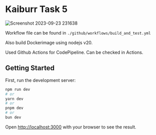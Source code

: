 # Kaiburr Task 5

![Screenshot 2023-09-23 231638](https://github.com/vishalkumar437/kaibut_task_5/assets/24975002/91b28d1a-38f5-47cb-bbbb-f509a404f5f7)


Workflow file can be found in 
```./github/workflows/build_and_test.yml```

Also build Dockerimage using nodejs v20.

Used Github Actions for CodePipeline.
Can be checked in Actions.

## Getting Started

First, run the development server:

```bash
npm run dev
# or
yarn dev
# or
pnpm dev
# or
bun dev
```

Open [http://localhost:3000](http://localhost:3000) with your browser to see the result.
